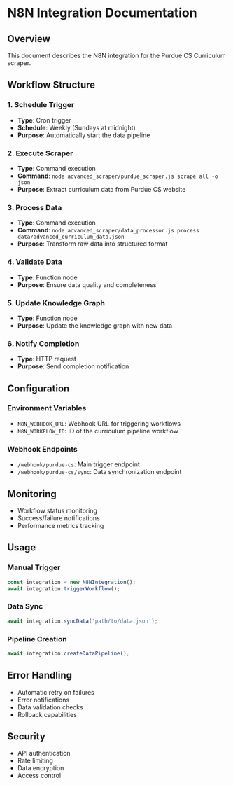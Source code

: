 
# N8N Integration Documentation

## Overview
This document describes the N8N integration for the Purdue CS Curriculum scraper.

## Workflow Structure

### 1. Schedule Trigger
- **Type**: Cron trigger
- **Schedule**: Weekly (Sundays at midnight)
- **Purpose**: Automatically start the data pipeline

### 2. Execute Scraper
- **Type**: Command execution
- **Command**: `node advanced_scraper/purdue_scraper.js scrape all -o json`
- **Purpose**: Extract curriculum data from Purdue CS website

### 3. Process Data
- **Type**: Command execution
- **Command**: `node advanced_scraper/data_processor.js process data/advanced_curriculum_data.json`
- **Purpose**: Transform raw data into structured format

### 4. Validate Data
- **Type**: Function node
- **Purpose**: Ensure data quality and completeness

### 5. Update Knowledge Graph
- **Type**: Function node
- **Purpose**: Update the knowledge graph with new data

### 6. Notify Completion
- **Type**: HTTP request
- **Purpose**: Send completion notification

## Configuration

### Environment Variables
- `N8N_WEBHOOK_URL`: Webhook URL for triggering workflows
- `N8N_WORKFLOW_ID`: ID of the curriculum pipeline workflow

### Webhook Endpoints
- `/webhook/purdue-cs`: Main trigger endpoint
- `/webhook/purdue-cs/sync`: Data synchronization endpoint

## Monitoring
- Workflow status monitoring
- Success/failure notifications
- Performance metrics tracking

## Usage

### Manual Trigger
```javascript
const integration = new N8NIntegration();
await integration.triggerWorkflow();
```

### Data Sync
```javascript
await integration.syncData('path/to/data.json');
```

### Pipeline Creation
```javascript
await integration.createDataPipeline();
```

## Error Handling
- Automatic retry on failures
- Error notifications
- Data validation checks
- Rollback capabilities

## Security
- API authentication
- Rate limiting
- Data encryption
- Access control
